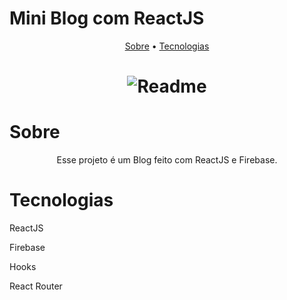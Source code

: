 # Mini Blog com ReactJS

<p align="center">
  <a href="#sobre">Sobre</a> •
  <a href="#tecnologias">Tecnologias</a>
  
</p>

<h1 align="center">
  <img alt="Readme" title="Readme" src="./github/Mini_Blog.gif"/>
</h1>

# Sobre
<p align="center">Esse projeto é um Blog feito com ReactJS e Firebase.</p>

# Tecnologias
<p>ReactJS</p>
<p>Firebase</p>
<p>Hooks</p>
<p>React Router</p>